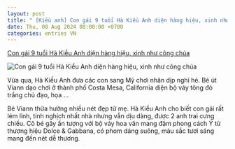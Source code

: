 ```yaml
---
layout: post
title: " [Kiều anh] Con gái 9 tuổi Hà Kiều Anh diện hàng hiệu, xinh như công chúa"
date: Thu, 08 Aug 2024 08:00:00 +0700
categories: entries VN
---
```

[Con gái 9 tuổi Hà Kiều Anh diện hàng hiệu, xinh như công chúa](https://www.phunuonline.com.vn/con-gai-9-tuoi-ha-kieu-anh-dien-hang-hieu-xinh-nhu-cong-chua-a1525183.html)

![Con gái 9 tuổi Hà Kiều Anh diện hàng hiệu, xinh như công chúa](https://image.phunuonline.com.vn/news/2024/20240807/thumbnail/750x450/con-gai-9-tuoi-ha-kieu-anh-dien-hang-_1723022747.jpg)

Vừa qua, Hà Kiều Anh đưa các con sang Mỹ chơi nhân dịp nghỉ hè. Bé út Viann dạo chơi ở thành phố Costa Mesa, California diện bộ váy tông đỏ trắng chủ đạo, họa ...

Bé Viann thừa hưởng nhiều nét đẹp từ mẹ. Hà Kiều Anh cho biết con gái rất lém lỉnh, tinh nghịch nhất nhà nhưng vẫn dịu dàng, được 2 anh trai cưng chiều. Cô bé gây ấn tượng với bộ váy hoa văn mang đậm phong cách Ý từ thương hiệu Dolce & Gabbana, có phom dáng suông, màu sắc tươi sáng mang đến nét dễ thương.

